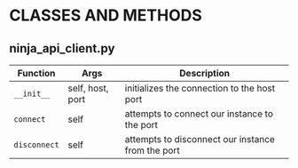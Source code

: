 # CLASSES AND METHODS

## ninja_api_client.py

| Function                           | Args | Description |
| ------                             | ------   | ------      |
| `__init__`                        | self, host, port | initializes the connection to the host port   |
| `connect`           | self | attempts to connect our instance to the port    |
| `disconnect`           | self | attempts to disconnect our instance from the port |
